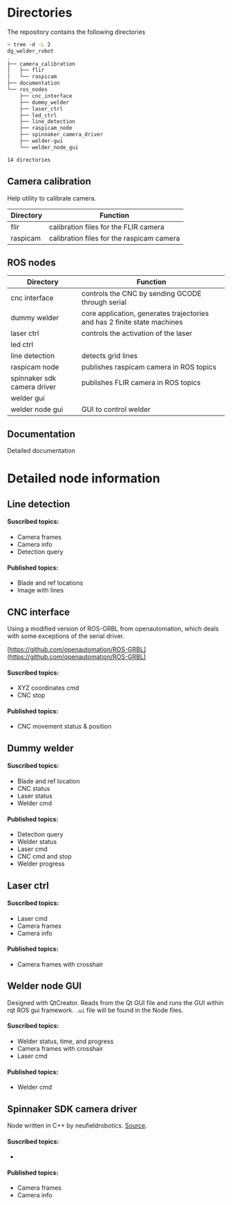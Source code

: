 # Directories

The repository contains the following directories

```bash
> tree -d -L 2
dg_welder_robot
.
├── camera_calibration
│   ├── flir
│   └── raspicam
├── documentation
└── ros_nodes
    ├── cnc_interface
    ├── dummy_welder
    ├── laser_ctrl
    ├── led_ctrl
    ├── line_detection
    ├── raspicam_node
    ├── spinnaker_camera_driver
    ├── welder-gui
    └── welder_node_gui

14 directories
```

## Camera calibration

Help utility to calibrate camera.

Directory            	| Function
-------------        	| -------------
flir						| calibration files for the FLIR camera
raspicam					| calibration files for the raspicam camera

## ROS nodes

Directory            	| Function
-------------        	| -------------
cnc interface				| controls the CNC by sending GCODE through serial
dummy welder				| core application, generates trajectories and has 2 finite state machines 
laser ctrl				| controls the activation of the laser
led ctrl					| 
line detection			| detects grid lines
raspicam node				| publishes raspicam camera in ROS topics
spinnaker sdk camera driver	| publishes FLIR camera in ROS topics
welder gui				| 
welder node gui			| GUI to control welder

## Documentation

Detailed documentation

# Detailed node information

## Line detection

#### Suscribed topics: 
- Camera frames
- Camera info
- Detection query

#### Published topics:
- Blade and ref locations
- Image with lines

## CNC interface

Using a modified version of ROS-GRBL from openautomation, which deals with some exceptions of the serial driver.

[https://github.com/openautomation/ROS-GRBL](https://github.com/openautomation/ROS-GRBL)

#### Suscribed topics: 	
- XYZ coordinates cmd
- CNC stop
	
#### Published topics:
- CNC movement status & position

## Dummy welder

#### Suscribed topics:
- Blade and ref location
- CNC status
- Laser status
- Welder cmd
	
#### Published topics:
- Detection query
- Welder status
- Laser cmd
- CNC cmd and stop
- Welder progress

## Laser ctrl
	
#### Suscribed topics:
- Laser cmd
- Camera frames
- Camera info

#### Published topics:
- Camera frames with crosshair

## Welder node GUI
	
Designed with QtCreator. Reads from the Qt GUI file and runs the GUI within rqt ROS gui framework. `.ui` file will be found in the Node files.
	
#### Suscribed topics:
- Welder status, time, and progress
- Camera frames with crosshair
- Laser cmd

#### Published topics:	
- Welder cmd
 
## Spinnaker SDK camera driver

Node written in C++ by neufieldrobotics. [Source](https://github.com/neufieldrobotics/spinnaker_sdk_camera_driver).
	
#### Suscribed topics:
- 
	
#### Published topics:	
- Camera frames
- Camera info